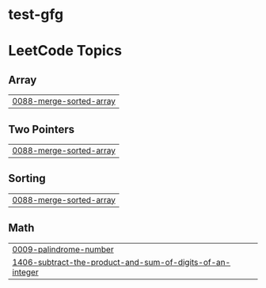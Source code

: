 # test-gfg
<!---LeetCode Topics Start-->
# LeetCode Topics
## Array
|  |
| ------- |
| [0088-merge-sorted-array](https://github.com/Deeptishubha/test-gfg/tree/master/0088-merge-sorted-array) |
## Two Pointers
|  |
| ------- |
| [0088-merge-sorted-array](https://github.com/Deeptishubha/test-gfg/tree/master/0088-merge-sorted-array) |
## Sorting
|  |
| ------- |
| [0088-merge-sorted-array](https://github.com/Deeptishubha/test-gfg/tree/master/0088-merge-sorted-array) |
## Math
|  |
| ------- |
| [0009-palindrome-number](https://github.com/Deeptishubha/test-gfg/tree/master/0009-palindrome-number) |
| [1406-subtract-the-product-and-sum-of-digits-of-an-integer](https://github.com/Deeptishubha/test-gfg/tree/master/1406-subtract-the-product-and-sum-of-digits-of-an-integer) |
<!---LeetCode Topics End-->